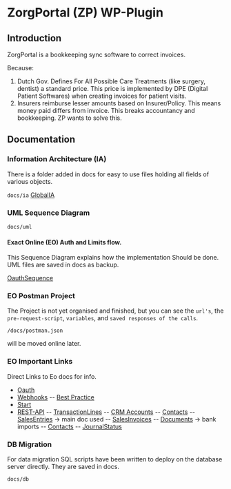 # ZorgPortal (ZP) WP-Plugin

## Introduction

ZorgPortal is a bookkeeping sync software to correct invoices. 

Because:
1. Dutch Gov. Defines For All Possible Care Treatments (like surgery, dentist) a standard price. This price is implemented by DPE (Digital Patient Softwares) when creating invoices for patient visits. 
1. Insurers reimburse lesser amounts based on Insurer/Policy. This means money paid differs from invoice. This breaks accountancy and bookkeeping. ZP wants to solve this. 

## Documentation


### Information Architecture (IA)

There is a folder added in docs for easy to use files holding all fields of various objects. 

`docs/ia`
[GlobalIA](https://www.planttext.com/api/plantuml/txt/x5P1JiCm4Bpx5NjCfLA14492W93WWiID5xZEjhNgsC5sAV0r3Zo9Bx2sapH9MzeYSK7qqcPtFREUsOtw-VvnupotVb4eLjAt5BBaseDG4hNlXF252yzOoi3HTGh01JoOgTJW3V2oX89hFiKYb31AosVkiKPhdXFKEjAjnP3Mk0nOB8KfNrLUm1GztAQ7-piOrhyVKLZqGrZYU6RCdENOfGBwj8DLFvthlHaxBOtrNBKQMmM9V2AL0hhf7WqqJBjHe_p05tu64sMMh9MaqfnxFkOEGo5_ndsukm0EdPD6__Zy0RqsBbdCfKMIdMOYwQ_2Y6mmFCOZ5cHk8GGrErZPtk5kG9UIw6CFmkIuGw-cZWQWLrhtuCqSDS4_BT1vo29yE37ep-lclkhZhZIQUEFnB0Q759rGOZO4BmkqTBMroVpUhGecdTvnqqvjGzqcRCrYP_B3ghMVQsJ6HgCHd9qVKrl2wDn5S50ueOMY56DXuTTyuZet1P2QzdMbOE3OrCWtmoPcAEOjIdmfQG1ooAxCVB35oyWAcJPGMZDMMEnfOcFV0GRHgsYzkLvv46Y5liMCLZJ8n9BkbwU7wVwRWbUzz5MlR-T9yqJVlyfcbwhPh5RdBwzPCF842gahbQ9z_rlp2rjpWpgdFp5V0000__y30000Comment-Snippets)


### UML Sequence Diagram

`docs/uml`


#### Exact Online (EO) Auth and Limits flow.

This Sequence Diagram explains how the implementation Should be done. UML files are saved in docs as backup.

[OauthSequence](http://bit.ly/3hRCUxA)



### EO Postman Project

The Project is not yet organised and finished, but you can see the `url's`, the `pre-request-script`, `variables`, and `saved responses of the calls`. 

`/docs/postman.json` 

will be moved online later. 


### EO Important Links

Direct Links to Eo docs for info.

- [Oauth](https://support.exactonline.com/community/s/knowledge-base#All-All-DNO-Content-oauth-eol-oauth-devstep3)
- [Webhooks](https://support.exactonline.com/community/s/knowledge-base#All-All-DNO-Content-webhookstut)
-- [Best Practice](https://support.exactonline.com/community/s/knowledge-base#All-All-DNO-Content-webhooksc)
- [Start](https://support.exactonline.com/community/s/knowledge-base#All-All-DNO-Content-dev-getstrtd)
- [REST-API](https://start.exactonline.nl/docs/HlpRestAPIResources.aspx?SourceAction=10)
-- [TransactionLines](https://start.exactonline.nl/docs/HlpRestAPIResourcesDetails.aspx?name=FinancialTransactionTransactionLines)
-- [CRM Accounts](https://start.exactonline.nl/docs/HlpRestAPIResourcesDetails.aspx?name=CRMAccounts)
-- [Contacts](https://start.exactonline.nl/docs/HlpRestAPIResourcesDetails.aspx?name=CRMContacts)
-- [SalesEntries](https://start.exactonline.nl/docs/HlpRestAPIResourcesDetails.aspx?name=SalesEntrySalesEntries) -> main doc used
-- [SalesInvoices](https://start.exactonline.nl/docs/HlpRestAPIResourcesDetails.aspx?name=SalesInvoiceSalesInvoices)
-- [Documents](https://start.exactonline.nl/docs/HlpRestAPIResourcesDetails.aspx?name=DocumentsDocuments) -> bank imports
-- [Contacts](https://start.exactonline.nl/docs/HlpRestAPIResourcesDetails.aspx?name=CRMContacts)
-- [JournalStatus](https://start.exactonline.nl/docs/HlpRestAPIResourcesDetails.aspx?name=ReadFinancialJournalStatusList)


### DB Migration 

For data migration SQL scripts have been written to deploy on the database server directly. They are saved in docs. 

`docs/db`

